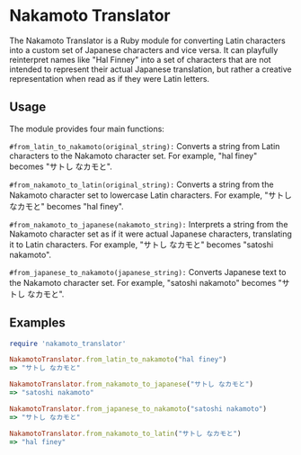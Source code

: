 # Nakamoto Translator

The Nakamoto Translator is a Ruby module for converting Latin characters into a custom set of Japanese characters and vice versa. It can playfully reinterpret names like "Hal Finney" into a set of characters that are not intended to represent their actual Japanese translation, but rather a creative representation when read as if they were Latin letters.

## Usage
The module provides four main functions:

```#from_latin_to_nakamoto(original_string):```
Converts a string from Latin characters to the Nakamoto character set. For example, "hal finey" becomes "サトし なカモと".

```#from_nakamoto_to_latin(original_string):```
Converts a string from the Nakamoto character set to lowercase Latin characters. For example, "サトし なカモと" becomes "hal finey".

```#from_nakamoto_to_japanese(nakamoto_string):```
Interprets a string from the Nakamoto character set as if it were actual Japanese characters, translating it to Latin characters. For example, "サトし なカモと" becomes "satoshi nakamoto".

```#from_japanese_to_nakamoto(japanese_string):```
Converts Japanese text to the Nakamoto character set. For example, "satoshi nakamoto" becomes "サトし なカモと".

## Examples

```ruby
require 'nakamoto_translator'

NakamotoTranslator.from_latin_to_nakamoto("hal finey")
=> "サトし なカモと"

NakamotoTranslator.from_nakamoto_to_japanese("サトし なカモと")
=> "satoshi nakamoto"

NakamotoTranslator.from_japanese_to_nakamoto("satoshi nakamoto")
=> "サトし なカモと"

NakamotoTranslator.from_nakamoto_to_latin("サトし なカモと")
=> "hal finey"
```

